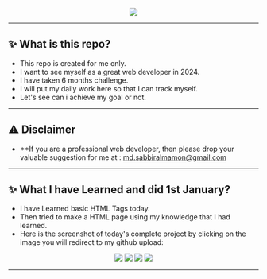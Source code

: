 <p align="center">
  <a href="#"><img src="https://cdn.discordapp.com/attachments/1117616249984258109/1191351722514321428/web-logo.png"></a>
</p>

---

## ✨ What is this repo?
- This repo is created for me only.
- I want to see myself as a great web developer in 2024.
- I have taken 6 months challenge.
- I will put my daily work here so that I can track myself.
- Let's see can i achieve my goal or not.

---

## ⚠ Disclaimer
- **If you are a professional web developer, then please drop your valuable suggestion for me at : md.sabbiralmamon@gmail.com

---
## ✨ What I have Learned and did 1st January?
- I have Learned basic HTML Tags today.
- Then tried to make a HTML page using my knowledge that I had learned.
- Here is the screenshot of today's complete project by clicking on the image you will redirect to my github upload:
<p align="center">
  <a href="https://github.com/mdsabbiralmamon/myJourneyFor2024/blob/main/Web_day1%20_html/travelBlog.html"><img src="https://cdn.discordapp.com/attachments/1117616249984258109/1191352030963433634/image.png"></a>
  <a href="https://github.com/mdsabbiralmamon/myJourneyFor2024/blob/main/Web_day1%20_html/travelBlog.html"><img src="https://cdn.discordapp.com/attachments/1117616249984258109/1191352122969698444/image.png?"></a>
  <a href="https://github.com/mdsabbiralmamon/myJourneyFor2024/blob/main/Web_day1%20_html/travelBlog.html"><img src="https://cdn.discordapp.com/attachments/1117616249984258109/1191352213809938473/image.png"></a>
  <a href="https://github.com/mdsabbiralmamon/myJourneyFor2024/blob/main/Web_day1%20_html/travelBlog.html"><img src="https://cdn.discordapp.com/attachments/1117616249984258109/1191352278997811270/image.png"></a>
</p>

---